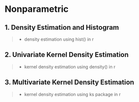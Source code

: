 # Nonparametric

## 1. Density Estimation and Histogram
> * density estimation using hist() in r 

## 2. Univariate Kernel Density Estimation
> * kernel density estimation using density() in r

## 3. Multivariate Kernel Density Estimation
> * kernel density estimation using ks package in r

